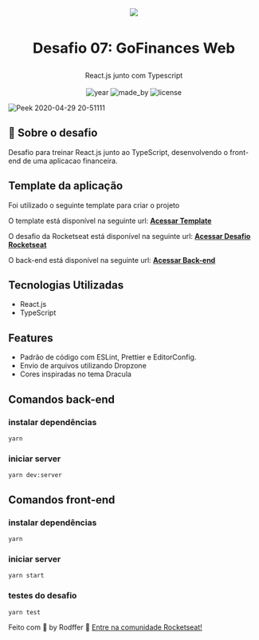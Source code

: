 <div align="center">
<a target="_blank" href="https://camo.githubusercontent.com/d25397e9df01fe7882dcc1cbc96bdf052ffd7d0c/68747470733a2f2f73746f726167652e676f6f676c65617069732e636f6d2f676f6c64656e2d77696e642f626f6f7463616d702d676f737461636b2f6865616465722d6465736166696f732e706e67"><img src="https://camo.githubusercontent.com/d25397e9df01fe7882dcc1cbc96bdf052ffd7d0c/68747470733a2f2f73746f726167652e676f6f676c65617069732e636f6d2f676f6c64656e2d77696e642f626f6f7463616d702d676f737461636b2f6865616465722d6465736166696f732e706e67" border="0"></a> 
</div>
<br>
<p align="center" style="font-size: 29px"><b>Desafio 07: GoFinances Web</b></p>
<p align="center">
  React.js junto com Typescript<br>
  <br>
  <img alt="year" src="https://img.shields.io/badge/year-2020-blueviolet">
  <img alt="made_by" src="https://img.shields.io/badge/made%20by-Rodffer-blueviolet">
  <img alt="license" src="https://img.shields.io/badge/licence-MIT-blueviolet">
</p>

![Peek 2020-04-29 20-51111](https://user-images.githubusercontent.com/44624642/80805087-6a66e800-8b8d-11ea-8643-c12a20e87e47.gif)

<h2>🚀 Sobre o desafio</h2>
<p>Desafio para treinar React.js junto ao TypeScript, desenvolvendo o front-end de uma aplicacao financeira.</p>
<h2>Template da aplicação</h2>
<p>Foi utilizado o seguinte template para criar o projeto</p>
<p>O template está disponível na seguinte url: <strong><a href="https://github.com/Rocketseat/gostack-template-fundamentos-reactjs">Acessar Template</a></strong></p>
<p>O desafio da Rocketseat está disponível na seguinte url: <strong><a href="https://github.com/Rocketseat/bootcamp-gostack-desafios/tree/master/desafio-fundamentos-reactjs">Acessar Desafio Rocketseat</a></strong></p>
<p>O back-end está disponível na seguinte url: <strong><a href="https://github.com/Rodffer/desafio-06-nodeJs">Acessar Back-end</a></strong></p>

<h2>Tecnologias Utilizadas</h2>
<ul>
  <li>React.js</li>
  <li>TypeScript</li>
</ul>

<h2>Features</h2>
<ul>
  <li>Padrão de código com ESLint, Prettier e EditorConfig.</li>
  <li>Envio de arquivos utilizando Dropzone</li>
  <li>Cores inspiradas no tema Dracula</li>
</ul>

<h2>Comandos back-end</h2>

### instalar dependências
```
yarn
```

### iniciar server
```
yarn dev:server
```
<h2>Comandos front-end</h2>

### instalar dependências
```
yarn
```

### iniciar server
```
yarn start
```
### testes do desafio
```
yarn test
```

<p>Feito com <g-emoji class="g-emoji" alias="purple_heart" fallback-src="https://github.githubassets.com/images/icons/emoji/unicode/1f49c.png">💜</g-emoji> by Rodffer <g-emoji class="g-emoji" alias="wave" fallback-src="https://github.githubassets.com/images/icons/emoji/unicode/1f44b.png">👋</g-emoji> <a href="https://discordapp.com/invite/gCRAFhc" rel="nofollow">Entre na comunidade Rocketseat!</a></p>

